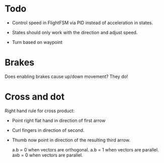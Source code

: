 # Todo

* Control speed in FlightFSM via PID instead of acceleration in states.
* States should only work with the direction and adjust speed.

* Turn based on waypoint

# Brakes

Does enabling brakes cause up/down movement? They do!

# Cross and dot

Right hand rule for cross product:

* Point right flat hand in direction of first arrow
* Curl fingers in direction of second.
* Thumb now point in direction of the resulting third arrow.

  a.b = 0 when vectors are orthogonal.
  a.b = 1 when vectors are parallel.
  axb = 0 when vectors are parallel.